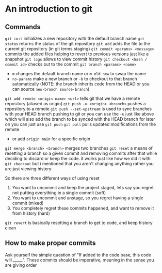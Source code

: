 # An introduction to git

## Commands

`git init` initializes a new repository with the default branch name
`git status` returns the status of the git repository
`git add` adds the file to the current git repository (in git terms staging)
`git commit <params> <message>` commits the added files helping to revert to previous versions just like a snapshot
`git logs` allows to view commit history
`git checkout <hash / commit id>` checks out to the commit
`git branch <params> <name>`

- `m` changes the default branch name or `m old new` to swap the name
- `no-params` make a new branch or `-b` to checkout to that branch automatically (NOTE: the branch inherits code from the HEAD or you can source `new-branch source-branch`)

`git add remote <origin name> <url>` tells git that we have a remote repository (aliased as origin)
`git push -u <origin> <branch>` pushes a repository to a remote
`git push --set-upstream` is used to sync branches with your HEAD branch pushing to git or you can use the `-u` just like above which will also add the branch to be synced with the HEAD branch
for later on you can just use `git push`
`git pull` pulls updated modifications from the remote

- or  add `origin main` for a specific origin

`git merge <branch> <branch>` merges two branches
`git reset` a means of resetting a branch so a given commit and removing commits after that while deciding to discard or keep the code. it works just like how we did it with `git checkout` but i mentioned that you aren't changing anything rather you are just viewing history

So there are three different ways of using reset

1. You want to uncommit and keep the project staged, lets say you regret not putting everything in a single commit (soft)
2. You want to uncommit and unstage, so you regret having a single commit (mixed)
3. You completely regret these commits happened, and want to remove it from history (hard)

`git revert` is basically resetting a branch to get to code, and keep history clean

## How to make proper commits

Ask yourself the simple question of "If added to the code base, this code will _____". These commits should be imperative, meaning in the sense you are giving order

